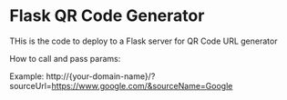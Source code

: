 # Flask QR Code Generator
 THis is the code to deploy to a Flask server for QR Code URL generator

How to call and pass params:

Example:
http://{your-domain-name}/?sourceUrl=https://www.google.com/&sourceName=Google
